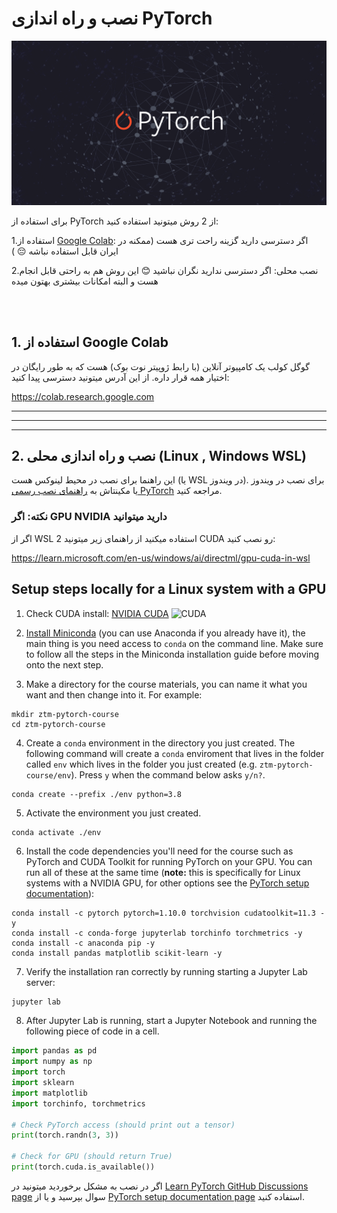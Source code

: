 # نصب و راه اندازی PyTorch

<div align="center">
    <a href="https://github.com/aidinism/deep-learning">
        <img src="https://raw.githubusercontent.com/aidinism/deep-learning/main/images/pytorch.png" width=750 alt="pytorch deep learning">
    </a>
</div>

برای استفاده از PyTorch از 2 روش میتونید استفاده کنید:

1.استفاده از  [Google Colab](https://colab.research.google.com/): اگر دسترسی دارید گزینه راحت تری هست (ممکنه در ایران قابل استفاده نباشه 😔 )

2.نصب محلی: اگر دسترسی ندارید نگران نباشید 😊 این روش هم به راحتی قابل انجام هست و البته امکانات بیشتری بهتون میده



<br/>
<br/>

## 1. استفاده از Google Colab

گوگل کولب یک کامپیوتر آنلاین (با رابط ژوپیتر نوت بوک) هست که به طور رایگان در اختیار همه قرار داره.
از این آدرس میتونید دسترسی پیدا کنید: 

https://colab.research.google.com

---
---
---

## 2. نصب و راه اندازی محلی (Linux , Windows WSL)

این راهنما برای نصب در محیط لینوکس هست (یا WSL در ویندوز). برای نصب در ویندوز یا مکینتاش به [راهنمای نصب رسمی PyTorch](https://pytorch.org/get-started/locally/) مراجعه کنید.

### **نکته:** اگر GPU NVIDIA دارید میتوانید 


اگر از WSL 2 استفاده میکنید از راهنمای زیر میتونید CUDA رو نصب کنید:

https://learn.microsoft.com/en-us/windows/ai/directml/gpu-cuda-in-wsl


## Setup steps locally for a Linux system with a GPU

1. Check CUDA install: [NVIDIA CUDA](https://docs.nvidia.com/cuda/cuda-installation-guide-linux/)
![CUDA](https://docs.nvidia.com/cuda/_static/Logo_and_CUDA.png)


2. [Install Miniconda](https://docs.conda.io/projects/conda/en/latest/user-guide/install/linux.html) (you can use Anaconda if you already have it), the main thing is you need access to `conda` on the command line. Make sure to follow all the steps in the Miniconda installation guide before moving onto the next step.
3. Make a directory for the course materials, you can name it what you want and then change into it. For example:
```
mkdir ztm-pytorch-course
cd ztm-pytorch-course
```
4. Create a `conda` environment in the directory you just created. The following command will create a `conda` enviroment that lives in the folder called `env` which lives in the folder you just created (e.g. `ztm-pytorch-course/env`). Press `y` when the command below asks `y/n?`.
```
conda create --prefix ./env python=3.8
```
5. Activate the environment you just created.
```
conda activate ./env
```
6. Install the code dependencies you'll need for the course such as PyTorch and CUDA Toolkit for running PyTorch on your GPU. You can run all of these at the same time (**note:** this is specifically for Linux systems with a NVIDIA GPU, for other options see the [PyTorch setup documentation](https://pytorch.org/get-started/locally/)):
```
conda install -c pytorch pytorch=1.10.0 torchvision cudatoolkit=11.3 -y
conda install -c conda-forge jupyterlab torchinfo torchmetrics -y
conda install -c anaconda pip -y
conda install pandas matplotlib scikit-learn -y
```
7. Verify the installation ran correctly by running starting a Jupyter Lab server:

```bash
jupyter lab
```

8. After Jupyter Lab is running, start a Jupyter Notebook and running the following piece of code in a cell.
```python
import pandas as pd
import numpy as np
import torch
import sklearn
import matplotlib
import torchinfo, torchmetrics

# Check PyTorch access (should print out a tensor)
print(torch.randn(3, 3))

# Check for GPU (should return True)
print(torch.cuda.is_available())
```



اگر در نصب به مشکل برخوردید میتونید در  [Learn PyTorch GitHub Discussions page](https://github.com/aidinism/deep-learning/discussions/2) سوال بپرسید و یا از [PyTorch setup documentation page](https://pytorch.org/get-started/locally/) استفاده کنید.